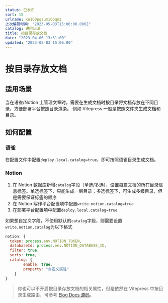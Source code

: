 ```yaml
---
status: 已发布
sort: 15
urlname: xe160pqsumi6bqnz
上次编辑时间: "2023-05-03T15:06:00.000Z"
catalog: 进阶玩法
title: 按目录存放文档
date: "2023-04-06 13:31:00"
updated: "2023-05-03 15:06:00"
---
```


# 按目录存放文档

## 适用场景

当在语雀/Notion 上管理文章时，需要在生成文档时按目录将文档存放在不同目录，方便部署平台按照目录渲染。
例如 Vitepress 一般是按照文件夹生成文档和目录。

## 如何配置

### 语雀

在配置文件中配置`deploy.local.catalog=true`，即可按照语雀目录生成文档。

### Notion

1. 在 Notion 数据库新增`catalog`字段（单选/多选），设置每篇文档的所在目录信息标签。单选标签下，只能生成一层目录；多选标签下，可生成多级目录，但是需要保证标签的顺序
2. 在 Notion 写作平台配置项中配置`write.notion.catalog=true`
3. 在部署平台配置项中配置`deploy.local.catalog=true`

如果想自定义字段，不使用默认的`catalog`字段，则需要设置`write.notion.catalog`为以下格式

```javascript
notion: {
  token: process.env.NOTION_TOKEN,
  databaseId: process.env.NOTION_DATABASE_ID,
  filter: true,
  sorts: true,
  catalog: {
		enable: true,
		property: "自定义属性"
	}
}

```

> 你也可以不开启按目录存放文档的相关属性，但是依然在 Vitepress 中按目录生成路由，可参考 [Elog Docs 源码](https://github.com/LetTTGACO/elog-docs)。
